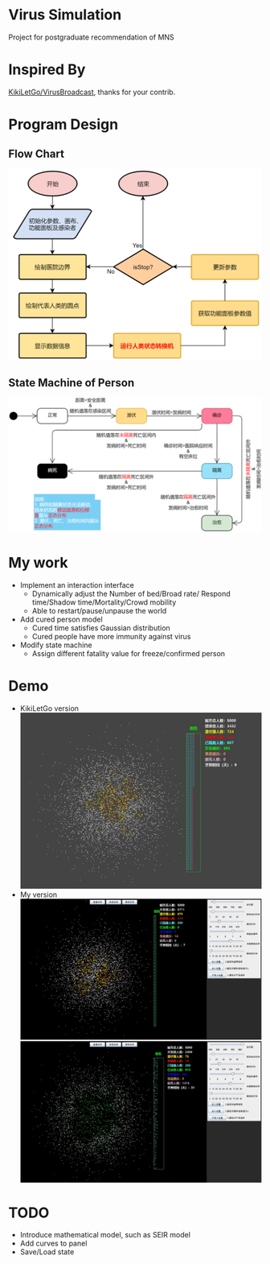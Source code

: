 # Virus Simulation
Project for postgraduate recommendation of MNS
# Inspired By
[KikiLetGo/VirusBroadcast](https://github.com/KikiLetGo/VirusBroadcast), thanks for your contrib.
# Program Design
## Flow Chart
![flowChart](./img/flowChart.png)
## State Machine of Person
![stateMachine](./img/stateMachine.png)
# My work
* Implement an interaction interface
    * Dynamically adjust the Number of bed/Broad rate/
    Respond time/Shadow time/Mortality/Crowd mobility
    * Able to restart/pause/unpause the world
* Add cured person model
    * Cured time satisfies Gaussian distribution
    * Cured people have more immunity against virus
* Modify state machine
    * Assign different fatality value for freeze/confirmed person
# Demo
* KikiLetGo version
![KiKiLetGo](./img/kikiletgo_ver.jpg)
* My version
![Mine1](./img/my_ver.jpg)
![Mine2](./img/my_ver2.jpg)
# TODO
* Introduce mathematical model, such as SEIR model
* Add curves to panel
* Save/Load state
